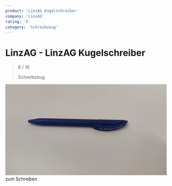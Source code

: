 ```yaml
---
product: 'LinzAG Kugelschreiber'
company: 'LinzAG'
rating: '6'
category: 'Schreibzeug'
---
```


# LinzAG - LinzAG Kugelschreiber
>
> 6 / 10
>
> Schreibzeug

![LinzAG Kugelschreiber](assets\linzag-linzag-kugelschreiber-0d786862-149f-41d7-8552-6cdc7f44ca1c.jpg)
zum Schreiben
